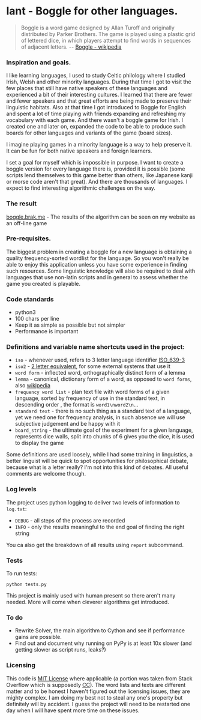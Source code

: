 # lant - Boggle for other languages.

> Boggle is a word game designed by Allan Turoff and originally distributed by Parker Brothers. The game is played using a plastic grid of lettered dice, in which players attempt to find words in sequences of adjacent letters.
-- [Boggle - wikipedia](https://en.wikipedia.org/wiki/Boggle)

### Inspiration and goals.


I like learning languages, I used to study Celtic philology where I studied Irish, Welsh and other minority languages. 
During that time I got to visit the few places that still have native speakers of these languages and experienced a bit
of their interesting cultures. I learned that there are fewer and fewer speakers and that great efforts are being made
to preserve their linguistic habitats. Also at that time I got introduced to Boggle for English and spent a lot of time
playing with friends expanding and refreshing my vocabulary with each game. And there wasn't a boggle game for Irish. 
I created one and later on, expanded the code to be able to produce such boards for other languages and variants of the 
game (board sizes). 

I imagine playing games in a minority language is a way to help preserve it. It can be fun for both native speakers and 
foreign learners.

I set a goal for myself which is impossible in purpose. I want to create a boggle version for every language there is, 
provided it is possible (some scripts lend themselves to this game better than others, like Japanese kanji or morse code aren't that great). And there are thousands of languages. I expect to find interesting algorithmic challenges on 
the way. 

### The result

[boggle.brak.me](http://boggle.brak.me/) - The results of the algorithm can be seen on my website as an off-line game

### Pre-requisites.

The biggest problem in creating a boggle for a new language is obtaining a quality frequency-sorted wordlist for the language.
So you won't really be able to enjoy this application unless you have some experience in finding such resources. 
Some linguistic knowledge will also be required to deal with languages that use non-latin scripts and in general to 
assess whether the game you created is playable. 

### Code standards

* python3
* 100 chars per line
* Keep it as simple as possible but not simpler
* Performance is important

### Definitions and variable name shortcuts used in the project:

* `iso` - whenever used, refers to 3 letter language identifier [ISO_639-3](https://en.wikipedia.org/wiki/ISO_639-3)
* `iso2` - [2 letter equivalent](https://en.wikipedia.org/wiki/ISO_639-2), for some external systems that use it
* `word form` - inflected word, orthographically distinct form of a lemma 
* `lemma` - canonical, dictionary form of a word, as opposed to `word forms`, also [wikipedia](https://en.wikipedia.org/wiki/Lemma_(morphology))
* `frequency word list` - plan text file with word forms of a given language, sorted by frequency 
of use in the standard text, in descending order , the format is `word1\nword2\n`...
* `standard text` - there is no such thing as a standard text of a language, yet we need one for frequency analysis, in 
such absence we will use subjective judgement and be happy with it
* `board_string` - the ultimate goal of the experiment for a given language, represents dice walls, 
split into chunks of 6 gives you the dice, it is used to display the game

Some definitions are used loosely, while I had some training in linguistics, a better linguist will
be quick to spot opportunities for philosophical debate, because what is a letter really? I'm not 
into this kind of debates. All useful comments are welcome though.

### Log levels

The project uses python logging to deliver two levels of information to `log.txt`:

* `DEBUG` - all steps of the process are recorded
* `INFO` - only the results meaningful to the end goal of finding the right string

You ca also get the breakdown of all results using `report` subcommand. 

### Tests

To run tests:

```
python tests.py
```

This project is mainly used with human present so there aren't many needed. 
More will come when cleverer algorithms get introduced.


### To do 

* Rewrite Solver, the main algorithm to Cython and see if performance gains are possible.
* Find out and document why running on PyPy is at least 10x slower (and getting
slower as script runs, leaks?)

### Licensing

This code is [MIT License](https://tldrlegal.com/license/mit-license) where applicable (a portion was taken from Stack Overflow which is supposedly [CC](https://tldrlegal.com/license/creative-commons-attribution-4.0-international-(cc-by-4))).
The word lists and texts are different matter and to be honest I haven't figured out the licensing 
issues, they are mighty complex. I am doing my best not to steal any one's property but definitely
will by accident. I guess the project will need to be restarted one day when I will have spent more time
on these issues.
